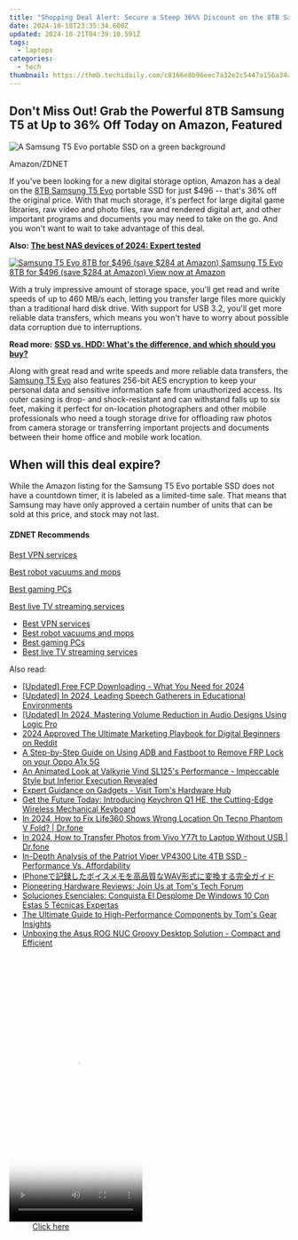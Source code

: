 ```yaml
---
title: "Shopping Deal Alert: Secure a Steep 36%% Discount on the 8TB Samsung T5 SSD at Amazon, as Featured"
date: 2024-10-18T23:35:34.600Z
updated: 2024-10-21T04:39:10.591Z
tags:
  - laptops
categories:
  - tech
thumbnail: https://thmb.techidaily.com/c8166e8b96eec7a32e2c5447a156a34a01b3ade6d8a5a024a318a811ffe0e892.jpg
---
```


## Don't Miss Out! Grab the Powerful 8TB Samsung T5 at Up to 36% Off Today on Amazon, Featured

![A Samsung T5 Evo portable SSD on a green background](https://www.zdnet.com/a/img/resize/3cfa019d43ff4018159ea4e1d469a56fade052c6/2024/08/07/3a8cdb31-a8d7-4df6-9436-5c04f22c0ab5/samsung-evo-t5-2.jpg?auto=webp&width=1280)

Amazon/ZDNET

If you've been looking for a new digital storage option, Amazon has a deal on the [8TB Samsung T5 Evo](https://buy.geni.us/Proxy.ashx?TSID=368250&GR%5FURL=https%3A%2F%2Fwww.amazon.com%2FSAMSUNG-Portable-External-MU-PH8T0S-AM%2Fdp%2FB0CMDGGJTZ%3Fth%3D1%26tag%3Dzd-buy-button-20%26ascsubtag%3D%5F%5FCOM%5FCLICK%5FID%5F%5F%7C3197ac90-972b-4b62-968f-8aa6f5d36c35%7Cdtp&dtb=1) portable SSD for just $496 -- that's 36% off the original price. With that much storage, it's perfect for large digital game libraries, raw video and photo files, raw and rendered digital art, and other important programs and documents you may need to take on the go. And you won't want to wait to take advantage of this deal. 

**Also: [The best NAS devices of 2024: Expert tested](https://www.zdnet.com/article/best-network-attached-storage/)**

[![Samsung T5 Evo 8TB for $496 (save $284 at Amazon)](https://www.zdnet.com/a/img/resize/3473f823b109f0473adedc27e6bdf9b0d7a980d0/2024/08/07/84eef3bd-259e-44a3-aa6e-6085deb82144/samsung-t5-evo-ssd.jpg?auto=webp&fit=crop&height=172.5&width=294) Samsung T5 Evo 8TB for $496 (save $284 at Amazon) View now at Amazon](https://buy.geni.us/Proxy.ashx?TSID=368250&GR%5FURL=https%3A%2F%2Fwww.amazon.com%2FSAMSUNG-Portable-External-MU-PH8T0S-AM%2Fdp%2FB0CMDGGJTZ%3Ftag%3Dzd-buy-button-20%26ascsubtag%3D%5F%5FCOM%5FCLICK%5FID%5F%5F%7C3197ac90-972b-4b62-968f-8aa6f5d36c35%7Cdtp&dtb=1)

With a truly impressive amount of storage space, you'll get read and write speeds of up to 460 MB/s each, letting you transfer large files more quickly than a traditional hard disk drive. With support for USB 3.2, you'll get more reliable data transfers, which means you won't have to worry about possible data corruption due to interruptions. 

**Read more:** **[SSD vs. HDD: What's the difference, and which should you buy?](https://www.zdnet.com/article/ssd-vs-hdd-whats-the-difference-and-which-should-you-buy/)** 

Along with great read and write speeds and more reliable data transfers, the [Samsung T5 Evo](https://buy.geni.us/Proxy.ashx?TSID=368250&GR%5FURL=https%3A%2F%2Fwww.amazon.com%2FSAMSUNG-Portable-External-MU-PH8T0S-AM%2Fdp%2FB0CMDGGJTZ%3Fth%3D1%26tag%3Dzd-buy-button-20%26ascsubtag%3D%5F%5FCOM%5FCLICK%5FID%5F%5F%7C3197ac90-972b-4b62-968f-8aa6f5d36c35%7Cdtp&dtb=1) also features 256-bit AES encryption to keep your personal data and sensitive information safe from unauthorized access. Its outer casing is drop- and shock-resistant and can withstand falls up to six feet, making it perfect for on-location photographers and other mobile professionals who need a tough storage drive for offloading raw photos from camera storage or transferring important projects and documents between their home office and mobile work location. 

## When will this deal expire?

While the Amazon listing for the Samsung T5 Evo portable SSD does not have a countdown timer, it is labeled as a limited-time sale. That means that Samsung may have only approved a certain number of units that can be sold at this price, and stock may not last.

#### **ZDNET** Recommends

[Best VPN services](https://www.zdnet.com/article/best-vpn/ "Best VPN services")

[Best robot vacuums and mops](https://www.zdnet.com/article/best-robot-vacuum-mop/ "Best robot vacuums and mops")

[Best gaming PCs](https://www.zdnet.com/article/best-gaming-pc/ "Best gaming PCs")

[Best live TV streaming services](https://www.zdnet.com/article/best-live-tv-streaming-service/ "Best live TV streaming services")

* [Best VPN services](https://www.zdnet.com/article/best-vpn/ "Best VPN services")
* [Best robot vacuums and mops](https://www.zdnet.com/article/best-robot-vacuum-mop/ "Best robot vacuums and mops")
* [Best gaming PCs](https://www.zdnet.com/article/best-gaming-pc/ "Best gaming PCs")
* [Best live TV streaming services](https://www.zdnet.com/article/best-live-tv-streaming-service/ "Best live TV streaming services")

<ins class="adsbygoogle"
     style="display:block"
     data-ad-format="autorelaxed"
     data-ad-client="ca-pub-7571918770474297"
     data-ad-slot="1223367746"></ins>

<ins class="adsbygoogle"
     style="display:block"
     data-ad-client="ca-pub-7571918770474297"
     data-ad-slot="8358498916"
     data-ad-format="auto"
     data-full-width-responsive="true"></ins>

<span class="atpl-alsoreadstyle">Also read:</span>
<div><ul>
<li><a href="https://article-posts.techidaily.com/updated-free-fcp-downloading-what-you-need-for-2024/"><u>[Updated] Free FCP Downloading - What You Need for 2024</u></a></li>
<li><a href="https://screen-activity-recording.techidaily.com/updated-in-2024-leading-speech-gatherers-in-educational-environments/"><u>[Updated] In 2024, Leading Speech Gatherers in Educational Environments</u></a></li>
<li><a href="https://fox-access.techidaily.com/updated-in-2024-mastering-volume-reduction-in-audio-designs-using-logic-pro/"><u>[Updated] In 2024, Mastering Volume Reduction in Audio Designs Using Logic Pro</u></a></li>
<li><a href="https://fox-info.techidaily.com/2024-approved-the-ultimate-marketing-playbook-for-digital-beginners-on-reddit/"><u>2024 Approved The Ultimate Marketing Playbook for Digital Beginners on Reddit</u></a></li>
<li><a href="https://android-frp.techidaily.com/a-step-by-step-guide-on-using-adb-and-fastboot-to-remove-frp-lock-on-your-oppo-a1x-5g-by-drfone-android/"><u>A Step-by-Step Guide on Using ADB and Fastboot to Remove FRP Lock on your Oppo A1x 5G</u></a></li>
<li><a href="https://hardware-reviews.techidaily.com/an-animated-look-at-valkyrie-vind-sl125s-performance-impeccable-style-but-inferior-execution-revealed/"><u>An Animated Look at Valkyrie Vind SL125's Performance - Impeccable Style but Inferior Execution Revealed</u></a></li>
<li><a href="https://hardware-reviews.techidaily.com/expert-guidance-on-gadgets-visit-toms-hardware-hub/"><u>Expert Guidance on Gadgets - Visit Tom's Hardware Hub</u></a></li>
<li><a href="https://hardware-reviews.techidaily.com/get-the-future-today-introducing-keychron-q1-he-the-cutting-edge-wireless-mechanical-keyboard/"><u>Get the Future Today: Introducing Keychron Q1 HE, the Cutting-Edge Wireless Mechanical Keyboard</u></a></li>
<li><a href="https://review-topics.techidaily.com/in-2024-how-to-fix-life360-shows-wrong-location-on-tecno-phantom-v-fold-drfone-by-drfone-virtual-android/"><u>In 2024, How to Fix Life360 Shows Wrong Location On Tecno Phantom V Fold? | Dr.fone</u></a></li>
<li><a href="https://android-transfer.techidaily.com/in-2024-how-to-transfer-photos-from-vivo-y77t-to-laptop-without-usb-drfone-by-drfone-transfer-from-android-transfer-from-android/"><u>In 2024, How to Transfer Photos from Vivo Y77t to Laptop Without USB | Dr.fone</u></a></li>
<li><a href="https://hardware-reviews.techidaily.com/in-depth-analysis-of-the-patriot-viper-vp4300-lite-4tb-ssd-performance-vs-affordability/"><u>In-Depth Analysis of the Patriot Viper VP4300 Lite 4TB SSD - Performance Vs. Affordability</u></a></li>
<li><a href="https://video-capture.techidaily.com/iphonewav/"><u>IPhoneで記録したボイスメモを高品質なWAV形式に変換する完全ガイド</u></a></li>
<li><a href="https://hardware-reviews.techidaily.com/pioneering-hardware-reviews-join-us-at-toms-tech-forum/"><u>Pioneering Hardware Reviews: Join Us at Tom's Tech Forum</u></a></li>
<li><a href="https://win-rankings.techidaily.com/soluciones-esenciales-conquista-el-desplome-de-windows-10-con-estas-5-tecnicas-expertas/"><u>Soluciones Esenciales: Conquista El Desplome De Windows 10 Con Estas 5 Técnicas Expertas</u></a></li>
<li><a href="https://hardware-reviews.techidaily.com/the-ultimate-guide-to-high-performance-components-by-toms-gear-insights/"><u>The Ultimate Guide to High-Performance Components by Tom's Gear Insights</u></a></li>
<li><a href="https://hardware-reviews.techidaily.com/unboxing-the-asus-rog-nuc-groovy-desktop-solution-compact-and-efficient/"><u>Unboxing the Asus ROG NUC Groovy Desktop Solution - Compact and Efficient</u></a></li>
</ul></div>

<!-- affiliate ads begin -->
<span id="1770526">
					<video width="240" height="480" style="cursor:pointer"
           poster="//a.impactradius-go.com/display-clicktoplayimage/1770526.png"
           onclick="if(!this.playClicked){this.play();this.setAttribute('controls',true);this.playClicked=true;}">
	   <source src="//a.impactradius-go.com/display-ad/20702-1770526">
	   <img src="//a.impactradius-go.com/display-clicktoplayimage/1770526.png" style="border: none; height: 100%; width: 100%; object-fit: contain">
	</video>
	<div style="width:150px;text-align:center"><a href="javascript:window.open(decodeURIComponent('https%3A%2F%2Ftokenmetrics.sjv.io%2Fc%2F5597632%2F1770526%2F20702'), '_blank');void(0);">Click here</a></div>
</span>
<img height="0" width="0" src="https://imp.pxf.io/i/5597632/1770526/20702" style="position:absolute;visibility:hidden;" border="0" />
<!-- affiliate ads end -->


